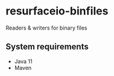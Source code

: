 # resurfaceio-binfiles
Readers &amp; writers for binary files

## System requirements

* Java 11
* Maven
